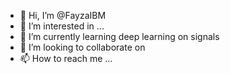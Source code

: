 - 👋 Hi, I’m @FayzaIBM
- 👀 I’m interested in ...
- 🌱 I’m currently learning deep learning on signals
- 💞️ I’m looking to collaborate on 
- 📫 How to reach me ...

<!---
FayzaIBM/FayzaIBM is a ✨ special ✨ repository because its `README.md` (this file) appears on your GitHub profile.
You can click the Preview link to take a look at your changes.
--->

